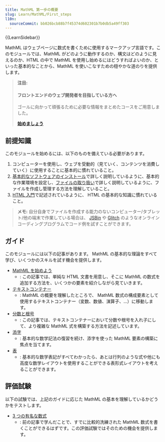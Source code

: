 ```yaml
---
title: MathML 第一歩の概要
slug: Learn/MathML/First_steps
l10n:
  sourceCommit: bb026bcb88b7f45374d602301b7b0db5a49ff303
---
```


{{LearnSidebar}}

MathML はウェブページに数式を書くために使用するマークアップ言語です。このモジュールでは、MathML がどのように動作するのか、構文はどのように見えるのか、HTML の中で MathML を使用し始めるにはどうすればよいのか、といった基本的なことから、MathML を使いこなすための穏やかな道のりを提供します。

> **注目:**
>
> #### フロントエンドのウェブ開発者を目指している方へ
>
> ゴールに向かって頑張るために必要な情報をまとめたコースをご用意しました。
>
> [**始めましょう**](/ja/docs/Learn/Front-end_web_developer)

## 前提知識

このモジュールを始めるには、以下のものを備えている必要があります。

1. コンピューターを使用し、ウェブを受動的（見ていく、コンテンツを消費していく）に使用することに基本的に慣れていること。
2. [基本的なソフトウェアのインストール](/ja/docs/Learn/Getting_started_with_the_web/Installing_basic_software)で詳しく説明しているように、基本的な作業環境を設定し、[ファイルの取り扱い](/ja/docs/Learn/Getting_started_with_the_web/Dealing_with_files)で詳しく説明しているように、ファイルを作成し管理する方法を理解していること。
3. [HTML 入門](/ja/docs/Learn/HTML/Introduction_to_HTML)で記述されているように、 HTML の基本的な知識に慣れていること。

> **メモ:** 自分自身でファイルを作成する能力のないコンピューター/タブレット/他の端末で作業している場合は、 [JSBin](https://jsbin.com/) や [Glitch](https://glitch.com/) のようなオンラインコーディングプログラムでコード例を試すことができます。

## ガイド

このモジュールには以下の記事があります。 MathML の基本的な理論をすべて学び、いくつかのスキルを試す機会を提供します。

- [MathML を始めよう](/ja/docs/Learn/MathML/First_steps/Getting_started)
  - : この記事では、単純な HTML 文書を用意し、そこに MathML の数式を追加する方法を、いくつかの要素を紹介しながら見ていきます。
- [テキストコンテナー](/ja/docs/Learn/MathML/First_steps/Text_containers)
  - : MathML の概要を理解したところで、 MathML 数式の構成要素として使用するテキストコンテナー（変数、数値、演算子、...）に移動します。
- [分数と根号](/ja/docs/Learn/MathML/First_steps/Fractions_and_roots)
  - : この記事では、テキストコンテナーにおいて分数や根号を入れ子にして、より複雑な MathML 式を構築する方法を記述しています。
- [添字](/ja/docs/Learn/MathML/First_steps/Scripts)
  - : 基本的な数学記法の復習を続け、添字を使った MathML 要素の構築に焦点を当てます。
- [表](/ja/docs/Learn/MathML/First_steps/Tables)
  - : 基本的な数学表記がすべてわかったら、あとは行列のような式や他にも高度な数学レイアウトを使用することができる表形式レイアウトを考えることができます。

## 評価試験

以下の試験では、上記のガイドに応じた MathML の基本を理解しているかどうかをテストします。

- [3 つの有名な数式](/ja/docs/Learn/MathML/First_steps/Three_famous_mathematical_formulas)
  - : 前の記事で学んだことで、すでに比較的洗練された MathML 数式を書くことができるはずです。この評価試験ではそのための機会を提供します。
